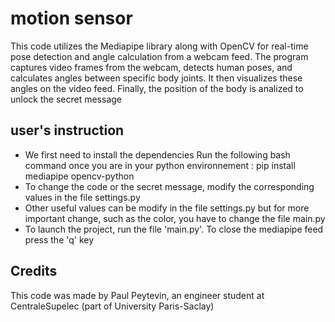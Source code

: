 # motion sensor
 This code utilizes the Mediapipe library along with OpenCV for real-time pose detection and angle calculation from a webcam feed. The program captures video frames from the webcam, detects human poses, and calculates angles between specific body joints. It then visualizes these angles on the video feed. Finally, the position of the body is analized to unlock the secret message

## user's instruction
- We first need to install the dependencies
Run the following bash command once you are in your python environnement :
pip install mediapipe opencv-python
- To change the code or the secret message, modify the corresponding values in the file settings.py
- Other useful values can be modify in the file settings.py but for more important change, such as the color, you have to change the file main.py
- To launch the project, run the file 'main.py'. To close the mediapipe feed press the 'q' key

## Credits
This code was made by Paul Peytevin, an engineer student at CentraleSupelec (part of University Paris-Saclay)
